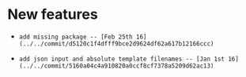 
# New features

-     add missing package -- [Feb 25th 16](../../commit/d5120c1f4dfff9bce2d9624df62a617b12166ccc)
-     add json input and absolute template filenames -- [Jan 1st 16](../../commit/5160a04c4a910820a0ccf8cf7378a5209d62ac13)
